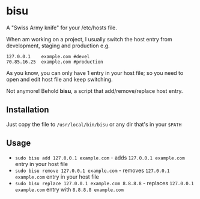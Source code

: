 # bisu


A "Swiss Army knife" for your /etc/hosts file.

When am working on a project, I usually switch the host entry from development, staging and production e.g.

    127.0.0.1    example.com #devel
    70.85.16.25  example.com #production

As you know, you can only have 1 entry in your host file; so you need to open and edit host file and keep switching. 

Not anymore! Behold **bisu**, a script that add/remove/replace host entry.

## Installation

Just copy the file to `/usr/local/bin/bisu` or any dir that's in your `$PATH`

## Usage

  - `sudo bisu add 127.0.0.1 example.com` - adds `127.0.0.1 example.com` entry in your host file
  - `sudo bisu remove 127.0.0.1 example.com` - removes `127.0.0.1 example.com` entry in your host file
  - `sudo bisu replace 127.0.0.1 example.com 8.8.8.8` - replaces `127.0.0.1 example.com` entry with `8.8.8.8 example.com`
